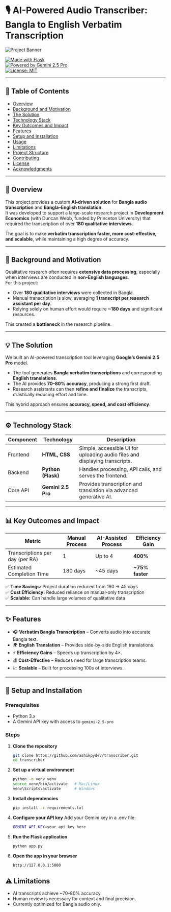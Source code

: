 # 🎙️ AI-Powered Audio Transcriber: Bangla to English Verbatim Transcription

![Project Banner](https://github.com/user-attachments/assets/bd99a318-d877-435d-9f53-9baf13523a72)

[![Made with Flask](https://img.shields.io/badge/Made%20with-Flask-black?logo=flask)](https://flask.palletsprojects.com/)  
[![Powered by Gemini 2.5 Pro](https://img.shields.io/badge/API-Gemini%202.5%20Pro-blue?logo=googlecloud)](https://deepmind.google/technologies/gemini/)  
[![License: MIT](https://img.shields.io/badge/License-MIT-green.svg)](LICENSE)

---

## 📑 Table of Contents
- [Overview](#-overview)
- [Background and Motivation](#-background-and-motivation)
- [The Solution](#-the-solution)
- [Technology Stack](#-technology-stack)
- [Key Outcomes and Impact](#-key-outcomes-and-impact)
- [Features](#-features)
- [Setup and Installation](#-setup-and-installation)
- [Usage](#-usage)
- [Limitations](#-limitations)
- [Project Structure](#-project-structure)
- [Contributing](#-contributing)
- [License](#-license)
- [Acknowledgments](#-acknowledgments)

---

## 📌 Overview
This project provides a custom **AI-driven solution** for **Bangla audio transcription** and **Bangla–English translation**.  
It was developed to support a large-scale research project in **Development Economics** (with Duncan Webb, funded by Princeton University) that required the transcription of over **180 qualitative interviews**.  

The goal is to make **verbatim transcription faster, more cost-effective, and scalable**, while maintaining a high degree of accuracy.

---

## 🎯 Background and Motivation
Qualitative research often requires **extensive data processing**, especially when interviews are conducted in **non-English languages**.  
For this project:  

- Over **180 qualitative interviews** were collected in Bangla.  
- Manual transcription is slow, averaging **1 transcript per research assistant per day**.  
- Relying solely on human effort would require **~180 days** and significant resources.  

This created a **bottleneck** in the research pipeline.  

---

## 💡 The Solution
We built an AI-powered transcription tool leveraging **Google’s Gemini 2.5 Pro** model.  

- The tool generates **Bangla verbatim transcriptions** and corresponding **English translations**.  
- The AI provides **70–80% accuracy**, producing a strong first draft.  
- Research assistants can then **refine and finalize** the transcripts, drastically reducing effort and time.  

This hybrid approach ensures **accuracy, speed, and cost efficiency**.  

---

## ⚙️ Technology Stack

| Component   | Technology     | Description                                                                 |
|-------------|---------------|-----------------------------------------------------------------------------|
| Frontend    | **HTML, CSS** | Simple, accessible UI for uploading audio files and displaying transcripts. |
| Backend     | **Python (Flask)** | Handles processing, API calls, and serves the frontend.                    |
| Core API    | **Gemini 2.5 Pro** | Provides transcription and translation via advanced generative AI.        |

---

## 📊 Key Outcomes and Impact

| Metric                         | Manual Process | AI-Assisted Process | Efficiency Gain |
|--------------------------------|----------------|----------------------|-----------------|
| Transcriptions per day (per RA)| 1              | Up to 4             | **400%**        |
| Estimated Completion Time      | 180 days       | ~45 days            | **~75% faster** |

✅ **Time Savings:** Project duration reduced from 180 → 45 days  
✅ **Cost Efficiency:** Reduced reliance on manual-only transcription  
✅ **Scalable:** Can handle large volumes of qualitative data  

---

## ✨ Features
- 🎧 **Verbatim Bangla Transcription** – Converts audio into accurate Bangla text.  
- 🌍 **English Translation** – Provides side-by-side English translations.  
- ⚡ **Efficiency Gains** – Speeds up transcription by 4×.  
- 💰 **Cost-Effective** – Reduces need for large transcription teams.  
- 📈 **Scalable** – Built for processing 100s of interviews.  

---

## 🔧 Setup and Installation

### Prerequisites
- Python 3.x  
- A Gemini API key with access to `gemini-2.5-pro`  

### Steps

1. **Clone the repository**
   ```bash
   git clone https://github.com/ashikpydev/transcriber.git
   cd transcriber
   ```
2. **Set up a virtual environment**
   ```bash
   python -m venv venv
   source venv/bin/activate   # Mac/Linux
   venv\Scripts\activate      # Windows
   ```
3. **Install dependencies**
   ```bash
   pip install -r requirements.txt
   ```
4. **Configure your API key**
Add your Gemini key in a .env file:
   ```bash
   GEMINI_API_KEY=your_api_key_here
   ```
5. **Run the Flask application**
   ```bash
   python app.py
   ```
6. **Open the app in your browser**
   ```bash
   http://127.0.0.1:5000
   ```   

## ⚠️ Limitations

- AI transcripts achieve ~70–80% accuracy.
- Human review is necessary for context and final precision.
- Currently optimized for Bangla audio only.
